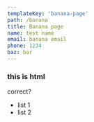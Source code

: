```yaml
---
templateKey: 'banana-page'
path: /banana
title: Banana page
name: test name
email: banana email
phone: 1234
baz: bar
---
```


### this is html
correct?

- list 1
- list 2
